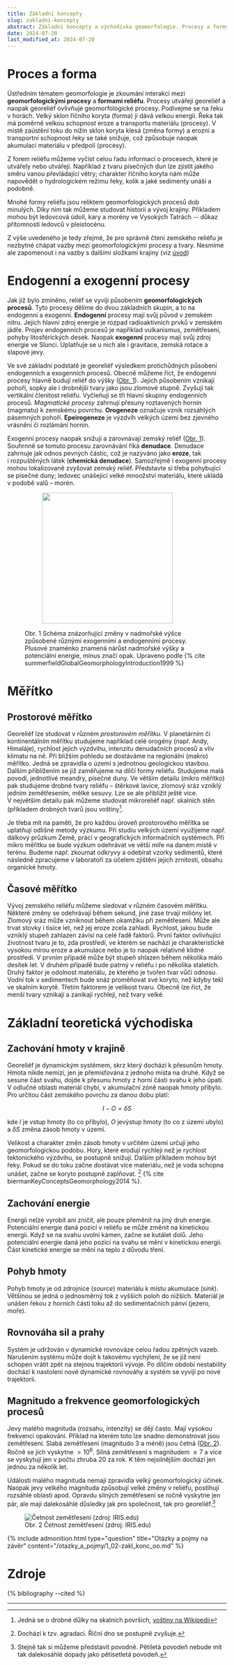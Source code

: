 ```yaml
---
title: Základní koncepty
slug: zakladni-koncepty
abstract: Základní koncepty a východiska geomorfologie. Procesy a formy reliéfu, endogenní a exogenní procesy, měřítko, zachování hmoty a energie, pohyb hmoty, rovnováha sil a prahy, magnitudo a frekvence geomorfologických procesů.
date: 2024-07-20 
last_modified_at: 2024-07-20
---
```


# Proces a forma

Ústředním tématem geomorfologie je zkoumání interakcí mezi **geomorfologickými procesy** a **formami reliéfu**. Procesy utvářejí georeliéf a naopak georeliéf ovlivňuje geomorfologické procesy. Podívejme se na řeku v horách. Velký sklon říčního koryta (forma) jí dává velkou energii. Řeka tak má poměrně velkou schopnost eroze a transportu materiálu (procesy). V místě zaústění toku do nížin sklon koryta klesá (změna formy) a erozní a transportní schopnost řeky se také snižuje, což způsobuje naopak akumulaci materiálu v předpolí (procesy).

Z forem reliéfu můžeme vyčíst celou řadu informací o procesech, které je utvářely nebo utvářejí. Například z tvaru písečných dun lze zjistit jakého směru vanou převládající větry; charakter říčního koryta nám může napovědět o hydrologickém režimu řeky, kolik a jaké sedimenty unáší a podobně.

Mnohé formy reliéfu jsou reliktem geomorfologických procesů dob minulých. Díky nim tak můžeme studovat historii a vývoj krajiny. Příkladem mohou být ledovcová údolí, kary a morény ve Vysokých Tatrách -- důkaz přítomnosti ledovců v pleistocénu.

Z výše uvedeného je tedy zřejmé, že pro správně čtení zemského reliéfu je nezbytné chápat vazby mezi geomorfologickými procesy a tvary. Nesmíme ale zapomenout i na vazby s dalšími složkami krajiny (viz [úvod](/_chapters/010-Úvod/01-uvod.md))

# Endogenní a exogenní procesy

Jak již bylo zmíněno, reliéf se vyvíjí působením **geomorfologických procesů**. Tyto procesy dělíme do dvou základních skupin, a to na endogenní a exogenní. **Endogenní** procesy mají svůj původ v zemském nitru. Jejich hlavní zdroj energie je rozpad radioaktivních prvků v zemském jádře. Projev endogenních procesů je například vulkanismus, zemětřesení, pohyby litosférických desek. Naopak **exogenní** procesy mají svůj zdroj energie ve Slunci. Uplatňuje se u nich ale i gravitace, zemská rotace a slapové jevy.

Ve své základní podstatě je georeliéf výsledkem protichůdných působení endogenních a exogenních procesů. Obecně můžeme říct, že endogenní procesy hlavně budují reliéf do výšky ([Obr. 1](#fig:zmenyvysky)). Jejich působením vznikají pohoří, sopky ale i drobnější tvary jako jsou zlomové stupně. Zvyšují tak vertikální členitost reliéfu. Vyčleňují se tři hlavní skupiny endogenních procesů. *Magmatické procesy* zahrnují přesuny roztavených hornin (magmatu) k zemskému povrchu. **Orogeneze** označuje vznik rozsáhlých pásemných pohoří. **Epeirogeneze** je výzdvih velkých území bez zjevného vrásnění či rozlámání hornin.

Exogenní procesy naopak snižují a zarovnávají zemský reliéf ([Obr. 1](#fig:zmenyvysky)). Souhrnně se tomuto procesu zarovnávání říká **denudace**. Denudace zahrnuje jak odnos pevných částic, což je nazýváno jako **eroze**, tak i rozpuštěných látek (**chemická denudace**). Samozřejmě i exogenní procesy mohou lokalizovaně zvyšovat zemský reliéf. Představte si třeba pohybující se písečné duny; ledovec unášející velké mnoožství materiálu, které ukládá v podobě valů – morén.

<figure id="fig:zmenyvysky">
<figure>
<img src="/assets/obrazky/zakl_konc/zmeny_vysky.png" width="300"/>
</figure>
<figcaption>Obr. 1 Schéma znázorňující změny v nadmořské výšce způsobené různými exogenními a endogenními procesy. Plusové znaménko znamená nárůst nadmořské výšky a potenciální energie, mínus značí opak. Upraveno podle {% cite summerfieldGlobalGeomorphologyIntroduction1999 %}
</figcaption>
</figure>

# Měřítko

## Prostorové měřítko

Georeliéf lze studovat v různém *prostorovém měřítku*. V planetárním či kontinentálním měřítku studujeme například celé orogény (např. Andy, Himaláje), rychlost jejich výzdvihu, intenzitu denudačních procesů a vliv klimatu na ně. Při bližším pohledu se dostáváme na regionální (makro) měřítko. Jedná se zpravidla o území s jednotnou geologickou stavbou. Dalším přiblížením se již zaměřujeme na dílčí formy reliéfu. Studujeme malá povodí, jednotlivé meandry, písečné duny. Ve větším detailu (mikro měřítko) pak studujeme drobné tvary reliéfu – štěrkové lavice, zlomový sráz vzniklý jedním zemětřesením, mělké sesuvy. Lze se ale přiblížit ještě více. V největším detailu pak můžeme studovat mikroreliéf např. skalních stěn (příkladem drobných tvarů jsou voštiny[^1].

[^1]: Jedná se o drobné důlky na skalních površích, [voštiny na Wikipedii](https://cs.wikipedia.org/wiki/Vo%C5%A1tina_(geomorfologick%C3%BD_jev))

Je třeba mít na paměti, že pro každou úroveň prostorového měřítka se uplatňují odlišné metody výzkumu. Při studiu velkých území využijeme např. dálkový průzkum Země, práci v geografických informačních systémech. Při mikro měřítku se bude výzkum odehrávat ve větší míře na daném místě v terénu. Budeme např. zkoumat odkryvy a odebírat vzorky sedimentů, které následně zpracujeme v laboratoři za účelem zjištění jejich zrnitosti, obsahu organické hmoty.

## Časové měřítko

Vývoj zemského reliéfu můžeme sledovat v různém časovém měřítku. Některé změny se odehrávají během sekund, jiné zase trvají milióny let. Zlomový sráz může vzniknout během okamžiku při zemětřesení. Může ale trvat stovky i tisíce let, než jej eroze zcela zahladí. Rychlost, jakou bude vzniklý stupeň zahlazen závisí na celé řadě faktorů. První faktor ovlivňující životnost tvaru je to, zda prostředí, ve kterém se nachází je charakteristické vysokou mírou eroze a akumulace nebo je to naopak relativně klidné prostředí. V prvním případě může být stupeň shlazen během několika málo desítek let. V druhém případě bude patrný v reliéfu i po několika staletích. Druhý faktor je odolnost materiálu, ze kterého je tvořen tvar vůči odnosu. Vodní tok v sedimentech bude snáz proměňovat své koryto, než kdyby tekl ve skalním korytě. Třetím faktorem je velikost tvaru. Obecně lze říct, že menší tvary vznikají a zanikají rychleji, než tvary velké.

# Základní teoretická východiska

## Zachování hmoty v krajině

<!--Tohle potřebuje trochu přepsat

-->

Georeliéf je dynamickým systémem, skrz který dochází k přesunům hmoty. Hmota nikde nemizí, jen je přemisťována z jednoho místa na druhé. Když se sesune část svahu, dojde k přesunu hmoty z horní části svahu k jeho úpatí. V odlučné oblasti materiál chybí, v akumulační zóně naopak hmoty přibylo. Pro určitou část zemského povrchu za danou dobu platí: 

$$ I-O= \delta S$$

kde $I$ je vstup hmoty (to co přibylo), $O$ jevýstup hmoty (to co z území ubylo) a $\delta S$ změna zásob hmoty v území.

Velikost a charakter změn zásob hmoty v určitém území určují jeho geomorfologickou podobu. Hory, které erodují rychleji než je rychlost tektonického výzdvihu, se postupně snižují. Dalším příkladem mohou být řeky. Pokud se do toku začne dostávat více materiálu, než je voda schopna unášet, začne se koryto postupně zaplňovat. [^2] {% cite biermanKeyConceptsGeomorphology2014 %}.

[^2]:Dochází k tzv. agradaci. Říční dno se postupně zvyšuje.

## Zachování energie

Energii nelze vyrobit ani zničit, ale pouze přeměnit na jiný druh energie. Potenciální energie daná pozicí v reliéfu se může změnit na kinetickou energii. Když se na svahu uvolní kámen, začne se kutálet dolů. Jeho potenciální energie daná jeho pozicí na svahu se mění v kinetickou energii. Část kinetické energie se mění na teplo z důvodu tření.

## Pohyb hmoty

Pohyb hmoty je od zdrojnice (*source*) materiálu k místu akumulace (*sink*). Většinou se jedná o jednosměrný tok z vyšších poloh do nižších. Materiál je unášen řekou z horních částí toku až do sedimentačních pánví (jezero, moře).

## Rovnováha sil a prahy

Systém je udržován v dynamické rovnováze celou řadou zpětných vazeb. Narušením systému může dojít k takovému vychýlení, že se již není schopen vrátit zpět na stejnou trajektorii vývoje. Po dílčím období nestability dochází k nastolení nové dynamické rovnováhy a systém se vyvíjí po nové trajektorii.

## Magnitudo a frekvence geomorfologických procesů

Jevy malého magnituda (rozsahu, intenzity) se dějí často. Mají vysokou frekvenci opakování. Příklad na kterém toto lze snadno demonstrovat jsou zemětřesení. Slabá zemětřesení (magnitudo 3 a méně) jsou četná ([Obr. 2](fig:frekvence)). Ročně se jich vyskytne $> 10^6$. Silná zemětřesení s magnitudem $\geq 7$ a více se vyskytují jen v počtu zhruba $20$ za rok. K těm nejsilnějším dochází jen jednou za několik let. 

Události malého magnituda nemají zpravidla velký geomorfologický účinek. Naopak jevy velkého magnituda způsobují velké změny v reliéfu, postihují rozsáhlé oblasti apod. Opravdu silných zemětřesení se ročně vyskytne jen pár, ale mají dalekosáhlé důsledky jak pro společnost, tak pro georeliéf.[^3]

[^3]: Stejně tak si můžeme představit povodně. Pětiletá povodeň nebude mít tak dalekosáhlé dopady jako pětisetletá povodeň.



<figure>
<img src="/assets/obrazky/zakl_konc/frekvence.jpg" alt="Četnost zemětřesení (zdroj: IRIS.edu)">
<figcaption>
Obr. 2 Četnost zemětřesení (zdroj: IRIS.edu)
</figcaption>
</figure>


{% include admonition.html type="question" title="Otázky a pojmy na závěr" content="/otazky_a_pojmy/1_02-zakl_konc_oo.md" %}



# Zdroje 
{% bibliography --cited %}

---

